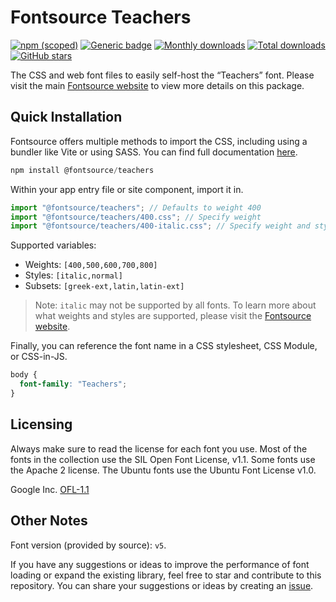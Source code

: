 # Fontsource Teachers

[![npm (scoped)](https://img.shields.io/npm/v/@fontsource/teachers?color=brightgreen)](https://www.npmjs.com/package/@fontsource/teachers) [![Generic badge](https://img.shields.io/badge/fontsource-passing-brightgreen)](https://github.com/fontsource/fontsource) [![Monthly downloads](https://badgen.net/npm/dm/@fontsource/teachers)](https://github.com/fontsource/fontsource) [![Total downloads](https://badgen.net/npm/dt/@fontsource/teachers)](https://github.com/fontsource/fontsource) [![GitHub stars](https://img.shields.io/github/stars/fontsource/fontsource.svg?style=social&label=Star)](https://github.com/fontsource/fontsource/stargazers)

The CSS and web font files to easily self-host the “Teachers” font. Please visit the main [Fontsource website](https://fontsource.org/fonts/teachers) to view more details on this package.

## Quick Installation

Fontsource offers multiple methods to import the CSS, including using a bundler like Vite or using SASS. You can find full documentation [here](https://fontsource.org/docs/getting-started/introduction).

```javascript
npm install @fontsource/teachers
```

Within your app entry file or site component, import it in.

```javascript
import "@fontsource/teachers"; // Defaults to weight 400
import "@fontsource/teachers/400.css"; // Specify weight
import "@fontsource/teachers/400-italic.css"; // Specify weight and style
```

Supported variables:
- Weights: `[400,500,600,700,800]`
- Styles: `[italic,normal]`
- Subsets: `[greek-ext,latin,latin-ext]`

> Note: `italic` may not be supported by all fonts. To learn more about what weights and styles are supported, please visit the [Fontsource website](https://fontsource.org/fonts/teachers).

Finally, you can reference the font name in a CSS stylesheet, CSS Module, or CSS-in-JS.

```css
body {
  font-family: "Teachers";
}
```

## Licensing
Always make sure to read the license for each font you use. Most of the fonts in the collection use the SIL Open Font License, v1.1. Some fonts use the Apache 2 license. The Ubuntu fonts use the Ubuntu Font License v1.0.

Google Inc.
[OFL-1.1](http://scripts.sil.org/OFL)

## Other Notes
Font version (provided by source): `v5`.

If you have any suggestions or ideas to improve the performance of font loading or expand the existing library, feel free to star and contribute to this repository. You can share your suggestions or ideas by creating an [issue](https://github.com/fontsource/fontsource/issues).